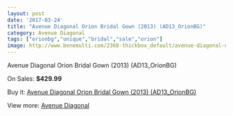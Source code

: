 ```yaml
---
layout: post
date: '2017-03-24'
title: "Avenue Diagonal Orion Bridal Gown (2013) (AD13_OrionBG)"
category: Avenue Diagonal
tags: ["orionbg","unique","bridal","sale","orion"]
image: http://www.benemulti.com/2368-thickbox_default/avenue-diagonal-orion-bridal-gown-2013-ad13orionbg.jpg
---
```

Avenue Diagonal Orion Bridal Gown (2013) (AD13_OrionBG)

On Sales: **$429.99**
<a href="https://www.benemulti.com/en/avenue-diagonal/928-avenue-diagonal-orion-bridal-gown-2013-ad13orionbg.html"><amp-img layout="responsive" width="600" height="600" src="//www.benemulti.com/2368-thickbox_default/avenue-diagonal-orion-bridal-gown-2013-ad13orionbg.jpg" alt="Avenue Diagonal Orion Bridal Gown (2013) (AD13_OrionBG) 0" /></a>
<a href="https://www.benemulti.com/en/avenue-diagonal/928-avenue-diagonal-orion-bridal-gown-2013-ad13orionbg.html"><amp-img layout="responsive" width="600" height="600" src="//www.benemulti.com/2370-thickbox_default/avenue-diagonal-orion-bridal-gown-2013-ad13orionbg.jpg" alt="Avenue Diagonal Orion Bridal Gown (2013) (AD13_OrionBG) 1" /></a>
<a href="https://www.benemulti.com/en/avenue-diagonal/928-avenue-diagonal-orion-bridal-gown-2013-ad13orionbg.html"><amp-img layout="responsive" width="600" height="600" src="//www.benemulti.com/2369-thickbox_default/avenue-diagonal-orion-bridal-gown-2013-ad13orionbg.jpg" alt="Avenue Diagonal Orion Bridal Gown (2013) (AD13_OrionBG) 2" /></a>

Buy it: [Avenue Diagonal Orion Bridal Gown (2013) (AD13_OrionBG)](https://www.benemulti.com/en/avenue-diagonal/928-avenue-diagonal-orion-bridal-gown-2013-ad13orionbg.html "Avenue Diagonal Orion Bridal Gown (2013) (AD13_OrionBG)")

View more: [Avenue Diagonal](https://www.benemulti.com/en/14-avenue-diagonal "Avenue Diagonal")